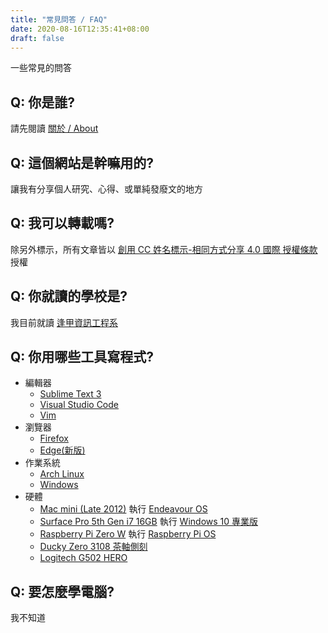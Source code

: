 ```yaml
---
title: "常見問答 / FAQ"
date: 2020-08-16T12:35:41+08:00
draft: false
---
```


一些常見的問答

## Q: 你是誰?
請先閱讀 [關於 / About](../about)

## Q: 這個網站是幹嘛用的?
讓我有分享個人研究、心得、或單純發廢文的地方

## Q: 我可以轉載嗎?
除另外標示，所有文章皆以 <a rel="license" href="http://creativecommons.org/licenses/by-sa/4.0/">創用 CC 姓名標示-相同方式分享 4.0 國際 授權條款</a> 授權

## Q: 你就讀的學校是?
我目前就讀 [逢甲資訊工程系](https://www.iecs.fcu.edu.tw/)

## Q: 你用哪些工具寫程式?
- 編輯器
	- [Sublime Text 3](https://www.sublimetext.com/)
	- [Visual Studio Code](https://code.visualstudio.com/)
	- [Vim](https://www.vim.org/)
- 瀏覽器
	- [Firefox](https://www.mozilla.org/zh-TW/firefox/new/)
	- [Edge(新版)](https://www.microsoft.com/zh-tw/edge)
- 作業系統
	- [Arch Linux](https://www.archlinux.org/)
	- [Windows](https://www.microsoft.com/zh-tw/windows)
- 硬體
	- [Mac mini (Late 2012)](https://support.apple.com/kb/sp659?locale=zh_TW)
		執行 [Endeavour OS](https://endeavouros.com/)
	- [Surface Pro 5th Gen i7 16GB](https://support.microsoft.com/zh-tw/help/4037232/surface-pro-5th-gen-features)
		執行 [Windows 10 專業版](https://www.microsoft.com/zh-tw/windowsforbusiness/windows-10-pro)
	- [Raspberry Pi Zero W](https://www.raspberrypi.org/products/raspberry-pi-zero-w/)
		執行 [Raspberry Pi OS](https://www.raspberrypi.org/downloads/)
	- [Ducky Zero 3108 茶軸側刻](https://www.duckychannel.com.tw/tw/Ducky-Zero-3108-PBT-Side-print)
	- [Logitech G502 HERO](https://www.logitechg.com/zh-tw/products/gaming-mice/g502-hero-gaming-mouse.910-005473.html)

## Q: 要怎麼學電腦?
我不知道
